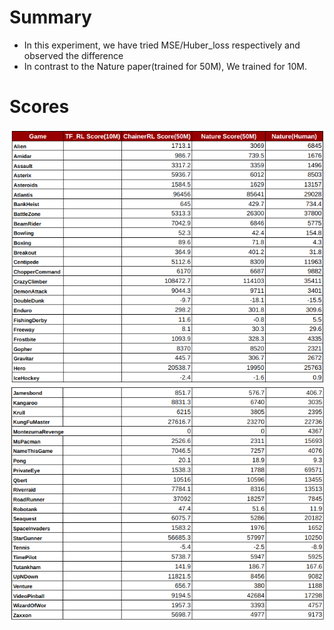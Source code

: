 # Summary

- In this experiment, we have tried MSE/Huber_loss respectively and observed the difference
- In contrast to the Nature paper(trained for 50M), We trained for 10M.

# Scores

<img src="images/table_1.png">

<img src="images/table_2.png">
